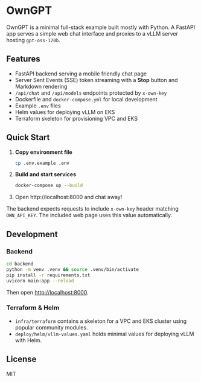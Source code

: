 # OwnGPT

OwnGPT is a minimal full-stack example built mostly with Python. A FastAPI app serves a simple web chat interface and proxies to a vLLM server hosting `gpt-oss-120b`.

## Features
- FastAPI backend serving a mobile friendly chat page
- Server Sent Events (SSE) token streaming with a **Stop** button and Markdown rendering
- `/api/chat` and `/api/models` endpoints protected by `x-own-key`
- Dockerfile and `docker-compose.yml` for local development
- Example `.env` files
- Helm values for deploying vLLM on EKS
- Terraform skeleton for provisioning VPC and EKS

## Quick Start

1. **Copy environment file**
   ```bash
   cp .env.example .env
   ```
2. **Build and start services**
   ```bash
   docker-compose up --build
   ```
3. Open http://localhost:8000 and chat away!

The backend expects requests to include `x-own-key` header matching `OWN_API_KEY`. The included web page uses this value automatically.

## Development

### Backend
```bash
cd backend
python -m venv .venv && source .venv/bin/activate
pip install -r requirements.txt
uvicorn main:app --reload
```

Then open [http://localhost:8000](http://localhost:8000).

### Terraform & Helm
- `infra/terraform` contains a skeleton for a VPC and EKS cluster using popular community modules.
- `deploy/helm/vllm-values.yaml` holds minimal values for deploying vLLM with Helm.

## License
MIT

